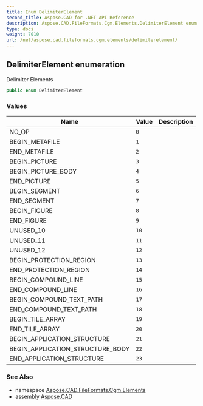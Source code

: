 ```yaml
---
title: Enum DelimiterElement
second_title: Aspose.CAD for .NET API Reference
description: Aspose.CAD.FileFormats.Cgm.Elements.DelimiterElement enum. Delimiter Elements
type: docs
weight: 7010
url: /net/aspose.cad.fileformats.cgm.elements/delimiterelement/
---
```

## DelimiterElement enumeration

Delimiter Elements

```csharp
public enum DelimiterElement
```

### Values

| Name | Value | Description |
| --- | --- | --- |
| NO_OP | `0` |  |
| BEGIN_METAFILE | `1` |  |
| END_METAFILE | `2` |  |
| BEGIN_PICTURE | `3` |  |
| BEGIN_PICTURE_BODY | `4` |  |
| END_PICTURE | `5` |  |
| BEGIN_SEGMENT | `6` |  |
| END_SEGMENT | `7` |  |
| BEGIN_FIGURE | `8` |  |
| END_FIGURE | `9` |  |
| UNUSED_10 | `10` |  |
| UNUSED_11 | `11` |  |
| UNUSED_12 | `12` |  |
| BEGIN_PROTECTION_REGION | `13` |  |
| END_PROTECTION_REGION | `14` |  |
| BEGIN_COMPOUND_LINE | `15` |  |
| END_COMPOUND_LINE | `16` |  |
| BEGIN_COMPOUND_TEXT_PATH | `17` |  |
| END_COMPOUND_TEXT_PATH | `18` |  |
| BEGIN_TILE_ARRAY | `19` |  |
| END_TILE_ARRAY | `20` |  |
| BEGIN_APPLICATION_STRUCTURE | `21` |  |
| BEGIN_APPLICATION_STRUCTURE_BODY | `22` |  |
| END_APPLICATION_STRUCTURE | `23` |  |

### See Also

* namespace [Aspose.CAD.FileFormats.Cgm.Elements](../../aspose.cad.fileformats.cgm.elements/)
* assembly [Aspose.CAD](../../)


